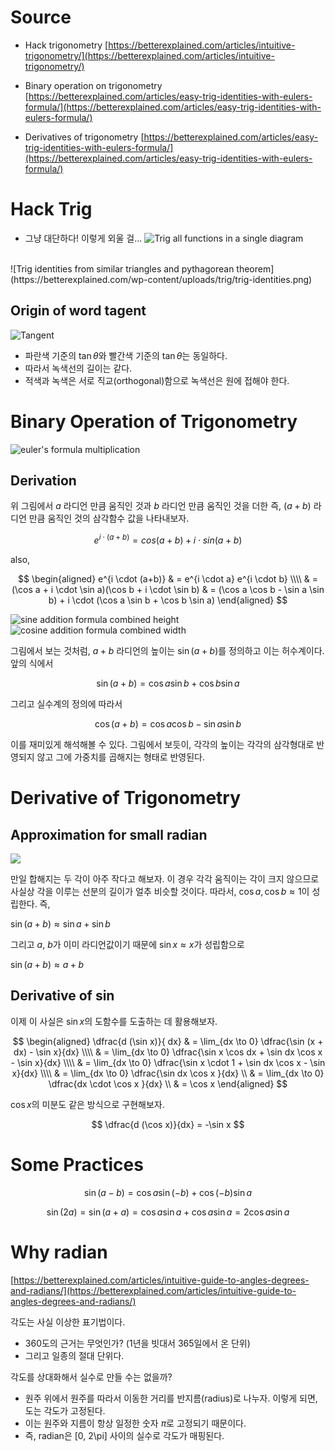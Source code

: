 
# Source 

* Hack trigonometry
[https://betterexplained.com/articles/intuitive-trigonometry/](https://betterexplained.com/articles/intuitive-trigonometry/)

* Binary operation on trigonometry 
[https://betterexplained.com/articles/easy-trig-identities-with-eulers-formula/](https://betterexplained.com/articles/easy-trig-identities-with-eulers-formula/) 

* Derivatives of trigonometry 
[https://betterexplained.com/articles/easy-trig-identities-with-eulers-formula/](https://betterexplained.com/articles/easy-trig-identities-with-eulers-formula/) 


# Hack Trig 

- 그냥 대단하다! 이렇게 외울 걸... 
![Trig all functions in a single diagram](https://betterexplained.com/wp-content/uploads/trig/trig-overall.png)
<br>
![Trig identities from similar triangles and pythagorean theorem](https://betterexplained.com/wp-content/uploads/trig/trig-identities.png)


## Origin of word tagent 

![Tangent](https://betterexplained.com/wp-content/uploads/trig/tangent.png)

- 파란색 기준의 $\tan \theta$와 빨간색 기준의 $\tan \theta$는 동일하다. 
- 따라서 녹색선의 길이는 같다. 
- 적색과 녹색은 서로 직교(orthogonal)함으로 녹색선은 원에 접해야 한다. 


# Binary Operation of Trigonometry 

![euler's formula multiplication](https://betterexplained.com/wp-content/uploads/trig/euler-trig-1.png?t=2)

## Derivation 

위 그림에서 $a$ 라디언 만큼 움직인 것과 $b$ 라디언 만큼 움직인 것을 더한 즉, $(a+b)$ 라디언 만큼 움직인 것의 삼각함수 값을 나타내보자. 

$$
e^{i \cdot (a+b)} = cos(a+b) + i \cdot sin(a+b)
$$

also, 

$$
\begin{aligned}
e^{i \cdot (a+b)} & = e^{i \cdot a} e^{i \cdot b} \\\\
 & = (\cos a + i \cdot \sin a)(\cos b + i \cdot \sin b)
 & = (\cos a \cos b - \sin a \sin b) + i \cdot (\cos a \sin b + \cos b \sin a) 
\end{aligned}
$$

![sine addition formula combined height](https://betterexplained.com/wp-content/uploads/trig/combined-height-1.png)
![cosine addition formula combined width](https://betterexplained.com/wp-content/uploads/trig/combined-width-1.png)

그림에서 보는 것처럼, $a+b$ 라디언의 높이는 $\sin (a+b)$를 정의하고 이는 허수계이다. 앞의 식에서 

$$
\sin (a+b) = \cos a \sin b + \cos b \sin a
$$

그리고 실수계의 정의에 따라서 

$$
\cos (a+b) = \cos a \cos b - \sin a \sin b
$$

이를 재미있게 해석해볼 수 있다. 그림에서 보듯이, 각각의 높이는 각각의 삼각형대로 반영되지 않고 그에 가중치를 곱해지는 형태로 반영된다. 

# Derivative of Trigonometry 

## Approximation for small radian 

![](https://betterexplained.com/wp-content/uploads/trig/add-small-angles.png)

만일 합해지는 두 각이 아주 작다고 해보자. 이 경우 각각 움직이는 각이 크지 않으므로 사실상 각을 이루는 선분의 길이가 얼추 비슷할 것이다. 따라서, $\cos a, \cos b \approx 1$이 성립한다. 즉, 

$\sin (a+b) \approx \sin a + \sin b$

그리고 $a$, $b$가 이미 라디언값이기 때문에 $\sin x \approx x$가 성립함으로 

$\sin (a+b) \approx a + b$

## Derivative of $\sin$

이제 이 사실은 $\sin x$의 도함수를 도출하는 데 활용해보자. 

$$
\begin{aligned} 
\dfrac{d (\sin x)}{ dx} & =  \lim_{dx \to 0}  \dfrac{\sin (x + dx) - \sin x}{dx}  \\\\
& =  \lim_{dx \to 0}  \dfrac{\sin x \cos dx + \sin dx \cos x - \sin x}{dx} \\\\
& =  \lim_{dx \to 0}  \dfrac{\sin x \cdot 1 + \sin dx \cos x - \sin x}{dx} \\\\
& =  \lim_{dx \to 0}  \dfrac{\sin dx \cos x }{dx} \\
& =  \lim_{dx \to 0}  \dfrac{dx \cdot \cos x }{dx} \\
& = \cos x
\end{aligned}
$$

$\cos x$의 미분도 같은 방식으로 구현해보자. 

$$
\dfrac{d (\cos x)}{dx} = -\sin x
$$ 

# Some Practices 

$$
\sin (a-b) = \cos a \sin (-b) + \cos(-b) \sin a
$$

$$
\sin (2a) = \sin (a+a) = \cos a \sin a + \cos a \sin a = 2 \cos a \sin a 
$$

# Why radian 

[https://betterexplained.com/articles/intuitive-guide-to-angles-degrees-and-radians/](https://betterexplained.com/articles/intuitive-guide-to-angles-degrees-and-radians/)

각도는 사실 이상한 표기법이다. 

- 360도의 근거는 무엇인가? (1년을 빗대서 365일에서 온 단위) 
- 그리고 일종의 절대 단위다. 

각도를 상대화해서 실수로 만들 수는 없을까? 

- 원주 위에서 원주를 따라서 이동한 거리를 반지름(radius)로 나누자. 이렇게 되면, 도는 각도가 고정된다. 
- 이는 원주와 지름이 항상 일정한 숫자 $\pi$로 고정되기 때문이다. 
- 즉, radian은 [0, 2\pi] 사이의 실수로 각도가 매핑된다. 
 


<!--stackedit_data:
eyJoaXN0b3J5IjpbLTg0ODQ3NzcyMiwtMTAxNTczMTE2NSwtNj
MxNjc4MjY0XX0=
-->